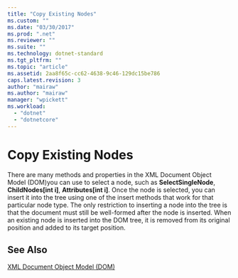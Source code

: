 ```yaml
---
title: "Copy Existing Nodes"
ms.custom: ""
ms.date: "03/30/2017"
ms.prod: ".net"
ms.reviewer: ""
ms.suite: ""
ms.technology: dotnet-standard
ms.tgt_pltfrm: ""
ms.topic: "article"
ms.assetid: 2aa8f65c-cc62-4638-9c46-129dc15be786
caps.latest.revision: 3
author: "mairaw"
ms.author: "mairaw"
manager: "wpickett"
ms.workload: 
  - "dotnet"
  - "dotnetcore"
---
```

# Copy Existing Nodes
There are many methods and properties in the XML Document Object Model (DOM)you can use to select a node, such as **SelectSingleNode**, **ChildNodes[int i]**, **Attributes[int i]**. Once the node is selected, you can insert it into the tree using one of the insert methods that work for that particular node type. The only restriction to inserting a node into the tree is that the document must still be well-formed after the node is inserted. When an existing node is inserted into the DOM tree, it is removed from its original position and added to its target position.  
  
## See Also  
 [XML Document Object Model (DOM)](../../../../docs/standard/data/xml/xml-document-object-model-dom.md)
